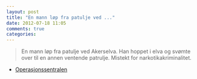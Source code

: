 ```yaml
---
layout: post
title: "En mann løp fra patulje ved ..."
date: 2012-07-18 11:05
comments: true
categories: 
---
```

> En mann løp fra patulje ved Akerselva. Han hoppet i elva og svømte over til en annen ventende patrulje. Mistekt for narkotikakriminalitet. 
- [Operasjonssentralen](http://twitter.com/oslopolitiops/status/225652592833863681)
